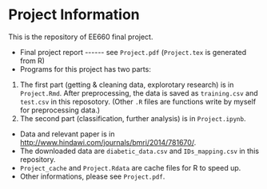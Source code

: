 # Project Information
This is the repository of EE660 final project.
- Final project report ------ see `Project.pdf` (`Project.tex` is generated from R)
- Programs for this project has two parts:
1. The first part (getting & cleaning data, explorotary research) is in `Project.Rmd`. After preprocessing, the data is saved as `training.csv` and `test.csv` in this reposotory. (Other `.R` files are functions write by myself for preprocessing data.)
2. The second part (classification, further analysis) is in `Project.ipynb`.
- Data and relevant paper is in http://www.hindawi.com/journals/bmri/2014/781670/.
- The downloaded data are `diabetic_data.csv` and `IDs_mapping.csv` in this repository.
- `Project_cache` and `Project.Rdata` are cache files for R to speed up.
- Other informations, please see `Project.pdf`.
